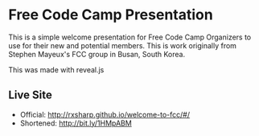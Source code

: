# Free Code Camp Presentation

This is a simple welcome presentation for Free Code Camp Organizers to use for their new and potential members. This is work originally from Stephen Mayeux's FCC group in Busan, South Korea.

This was made with reveal.js

## Live Site

* Official: http://rxsharp.github.io/welcome-to-fcc/#/
* Shortened: http://bit.ly/1HMpABM
